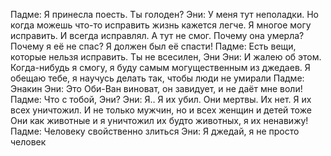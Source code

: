 Падме: Я принесла поесть. Ты голоден?
Эни: У меня тут неполадки. Но когда можешь что-то исправить жизнь кажется легче. Я многое могу исправить.
И всегда исправлял. А тут не смог. Почему она умерла? Почему я её не спас? Я должен был её спасти!
Падме: Есть вещи, которые нельзя исправить. Ты не всесилен, Эни
Эни: И жалею об этом. Когда-нибудь я смогу, я буду самым могущественным из джедаев.
Я обещаю тебе, я научусь делать так, чтобы люди не умирали
Падме: Энакин
Эни: Это Оби-Ван виноват, он завидует, и не даёт мне воли!
Падме: Что с тобой, Эни?
Эни: Я.. Я их убил. Они мертвы. Их нет. Я их всех уничтожил. И не только мужчин, но и всех женщин и детей тоже
Они как животные и я уничтожил их будто животных, я их ненавижу!
Падме: Человеку свойственно злиться
Эни: Я джедай, я не просто человек